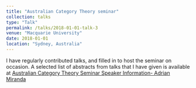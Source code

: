 ```yaml
---
title: "Australian Category Theory seminar"
collection: talks
type: "Talk"
permalink: /talks/2018-01-01-talk-3
venue: "Macquarie University"
date: 2018-01-01
location: "Sydney, Australia"
---
```


I have regularly contributed talks, and filled in to host the seminar on occasion. A selected list of abstracts from talks that I have given is available at [Australian Category Theory Seminar Speaker Information- Adrian Miranda](http://web.science.mq.edu.au/groups/coact/seminar/cgi-bin/speaker-info.cgi?name=Adrian+Miranda)
